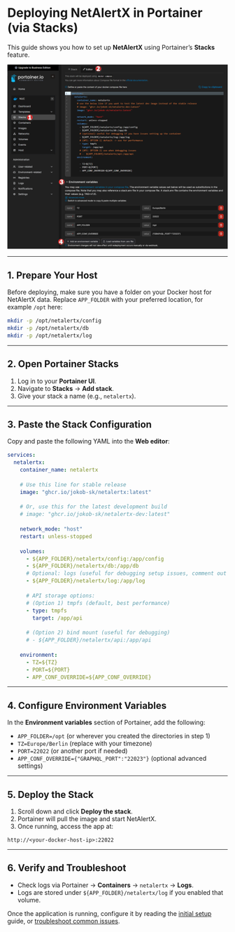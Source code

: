 # Deploying NetAlertX in Portainer (via Stacks)

This guide shows you how to set up **NetAlertX** using Portainer’s **Stacks** feature.

![Portainer > Stacks](./img/DOCKER/DOCKER_PORTAINER.png)

---

## 1. Prepare Your Host

Before deploying, make sure you have a folder on your Docker host for NetAlertX data. Replace `APP_FOLDER` with your preferred location, for example `/opt` here:

```bash
mkdir -p /opt/netalertx/config
mkdir -p /opt/netalertx/db
mkdir -p /opt/netalertx/log
```

---

## 2. Open Portainer Stacks

1. Log in to your **Portainer UI**.
2. Navigate to **Stacks** → **Add stack**.
3. Give your stack a name (e.g., `netalertx`).

---

## 3. Paste the Stack Configuration

Copy and paste the following YAML into the **Web editor**:

```yaml
services:
  netalertx:
    container_name: netalertx

    # Use this line for stable release
    image: "ghcr.io/jokob-sk/netalertx:latest"      

    # Or, use this for the latest development build
    # image: "ghcr.io/jokob-sk/netalertx-dev:latest" 

    network_mode: "host"
    restart: unless-stopped

    volumes:
      - ${APP_FOLDER}/netalertx/config:/app/config
      - ${APP_FOLDER}/netalertx/db:/app/db
      # Optional: logs (useful for debugging setup issues, comment out for performance)
      - ${APP_FOLDER}/netalertx/log:/app/log

      # API storage options:
      # (Option 1) tmpfs (default, best performance)
      - type: tmpfs
        target: /app/api

      # (Option 2) bind mount (useful for debugging)
      # - ${APP_FOLDER}/netalertx/api:/app/api

    environment:
      - TZ=${TZ}
      - PORT=${PORT}
      - APP_CONF_OVERRIDE=${APP_CONF_OVERRIDE}
```

---

## 4. Configure Environment Variables

In the **Environment variables** section of Portainer, add the following:

* `APP_FOLDER=/opt` (or wherever you created the directories in step 1)
* `TZ=Europe/Berlin` (replace with your timezone)
* `PORT=22022` (or another port if needed)
* `APP_CONF_OVERRIDE={"GRAPHQL_PORT":"22023"}` (optional advanced settings)

---

## 5. Deploy the Stack

1. Scroll down and click **Deploy the stack**.
2. Portainer will pull the image and start NetAlertX.
3. Once running, access the app at:

```
http://<your-docker-host-ip>:22022
```

---

## 6. Verify and Troubleshoot

* Check logs via Portainer → **Containers** → `netalertx` → **Logs**.
* Logs are stored under `${APP_FOLDER}/netalertx/log` if you enabled that volume.

Once the application is running, configure it by reading the [initial setup](INITIAL_SETUP.md) guide, or [troubleshoot common issues](COMMON_ISSUES.md). 
